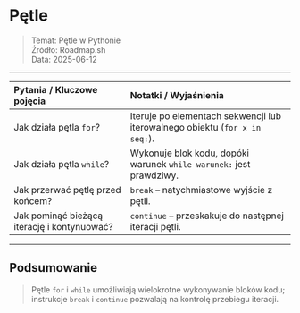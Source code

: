 # Pętle
> Temat: Pętle w Pythonie  
> Źródło: Roadmap.sh  
> Data: 2025-06-12

---

| Pytania / Kluczowe pojęcia                  | Notatki / Wyjaśnienia                                                       |
| :------------------------------------------ | :-------------------------------------------------------------------------- |
| Jak działa pętla `for`?                     | Iteruje po elementach sekwencji lub iterowalnego obiektu (`for x in seq:`). |
| Jak działa pętla `while`?                   | Wykonuje blok kodu, dopóki warunek `while warunek:` jest prawdziwy.         |
| Jak przerwać pętlę przed końcem?            | `break` – natychmiastowe wyjście z pętli.                                   |
| Jak pominąć bieżącą iterację i kontynuować? | `continue` – przeskakuje do następnej iteracji pętli.                       |

---

## Podsumowanie
> Pętle `for` i `while` umożliwiają wielokrotne wykonywanie bloków kodu; instrukcje `break` i `continue` pozwalają na kontrolę przebiegu iteracji.  

